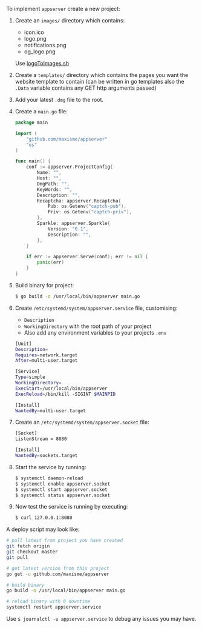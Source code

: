To implement `appserver` create a new project:

1. Create an `images/` directory which contains:
    - icon.ico
    - logo.png
    - notifications.png
    - og_logo.png
    
    Use [logoToImages.sh](https://github.com/maxisme/App-Deployment-Tools/blob/master/Media/logoToImages.sh)
2. Create a `templates/` directory which contains the pages you want the website template to contain (can be written in go templates also the `.Data` variable contains any GET http arguments passed)

3. Add your latest `.dmg` file to the root.

4. Create a `main.go` file: 
    ```go
    package main
    
    import (
        "github.com/maxisme/appserver"
	    "os"
    )
    
    func main() {
        conf := appserver.ProjectConfig{
            Name: "",
            Host: "",
            DmgPath: "",
            KeyWords: "",
            Description: "",
            Recaptcha: appserver.Recaptcha{
                Pub: os.Getenv("captch-pub"),
                Priv: os.Getenv("captch-priv"),
            },
            Sparkle: appserver.Sparkle{
                Version: "0.1",
                Description: "",
            },
        }
    
        if err := appserver.Serve(conf); err != nil {
            panic(err)
        }
    }
    
    ```

5. Build binary for project:
    ```bash
    $ go build -o /usr/local/bin/appserver main.go
    ```

6. Create `/etc/systemd/system/appserver.service` file, customising:
    - `Description` 
    - `WorkingDirectory` with the root path of your project
    - Also add any environment variables to your projects `.env`
    
   ```bash
   [Unit]
   Description=
   Requires=network.target
   After=multi-user.target
   
   [Service]
   Type=simple
   WorkingDirectory=
   ExecStart=/usr/local/bin/appserver
   ExecReload=/bin/kill -SIGINT $MAINPID
   
   [Install]
   WantedBy=multi-user.target
   ```
   
7. Create an `/etc/systemd/system/appserver.socket` file:
    ```bash
    [Socket]
    ListenStream = 8080
    
    [Install]
    WantedBy=sockets.target
    ```

8. Start the service by running:
    ```bash
    $ systemctl daemon-reload
    $ systemctl enable appserver.socket
    $ systemctl start appserver.socket
    $ systemctl status appserver.socket
    ```
    
9. Now test the service is running by executing:
    ```bash
    $ curl 127.0.0.1:8080
    ```
    

A deploy script may look like:
```bash
# pull latest from project you have created
git fetch origin
git checkout master
git pull

# get latest version from this project
go get -u github.com/maxisme/appserver

# build binary
go build -o /usr/local/bin/appserver main.go

# reload binary with 0 downtime
systemctl restart appserver.service
```

Use `$ journalctl -u appserver.service` to debug any issues you may have.
